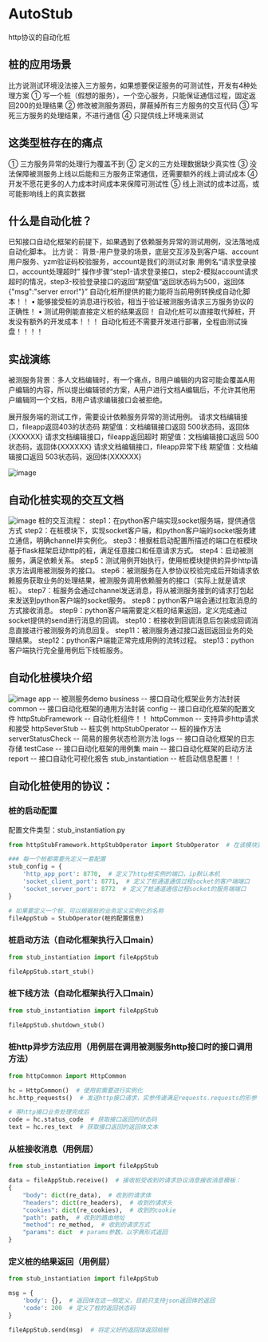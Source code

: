 # AutoStub
http协议的自动化桩
## 桩的应用场景
比方说测试环境没法接入三方服务，如果想要保证服务的可测试性，开发有4种处理方案
① 写一个桩（假想的服务），一个空心服务，只能保证通信过程，固定返回200的处理结果
② 修改被测服务源码，屏蔽掉所有三方服务的交互代码
③ 写死三方服务的处理结果，不进行通信
④ 只提供线上环境来测试
## 这类型桩存在的痛点
① 三方服务异常的处理行为覆盖不到
② 定义的三方处理数据缺少真实性
③ 没法保障被测服务上线以后能和三方服务正常通信，还需要额外的线上调试成本
④ 开发不愿花更多的人力成本时间成本来保障可测试性
⑤ 线上测试的成本过高，或可能影响线上的真实数据
## 什么是自动化桩？
已知接口自动化框架的前提下，如果遇到了依赖服务异常的测试用例，没法落地成自动化脚本。
比方说：
背景-用户登录的场景，底层交互涉及到客户端、account用户服务、yzm验证码校验服务，account是我们的测试对象
用例名“请求登录接口，account处理超时” 操作步骤“step1-请求登录接口，step2-模拟account请求超时的情况，step3-校验登录接口的返回”期望值“返回状态码为500，返回体{"msg":"server error!"}”
自动化桩所提供的能力能将当前用例转换成自动化脚本！！
• 能够接受桩的消息进行校验，相当于验证被测服务请求三方服务协议的正确性！
• 测试用例能直接定义桩的结果返回！
自动化桩可以直接取代掉桩，开发没有额外的开发成本！！！
自动化桩还不需要开发进行部署，全程由测试操盘！！！！
## 实战演练
被测服务背景：多人文档编辑时，有一个痛点，B用户编辑的内容可能会覆盖A用户编辑的内容，所以提出编辑锁的方案，A用户进行文档A编辑后，不允许其他用户编辑同一个文档，B用户请求编辑接口会被拒绝。

展开服务端的测试工作，需要设计依赖服务异常的测试用例。
请求文档编辑接口，fileapp返回403的状态码  期望值：文档编辑接口返回 500状态码，返回体{XXXXXX}
请求文档编辑接口，fileapp返回超时  期望值：文档编辑接口返回 500状态码，返回体{XXXXXX}
请求文档编辑接口，fileapp异常下线  期望值：文档编辑接口返回 503状态码，返回体{XXXXXX}

![image](https://github.com/user-attachments/assets/fa317299-166a-460f-97bd-a950bf40f24a)

## 自动化桩实现的交互文档
![image](https://github.com/user-attachments/assets/ef20f522-6d14-4cb9-ab74-5458347f407c)
桩的交互流程：
step1：在python客户端实现socket服务端，提供通信方式
step2：在桩模块下，实现socket客户端，和python客户端的socket服务建立通信，明确channel并实例化。
step3：根据桩启动配置所描述的端口在桩模块基于flask框架启动http的桩，满足任意接口和任意请求方式。
step4：启动被测服务，满足依赖关系。
step5：测试用例开始执行，使用桩模块提供的异步http请求方法调用被测服务的接口。
step6：被测服务在入参协议校验完成后开始请求依赖服务获取业务的处理结果，被测服务调用依赖服务的接口（实际上就是请求桩）。
step7：桩服务会通过channel发送消息，将从被测服务接到的请求打包起来发送到python客户端的socket服务。
step8：python客户端会通过拉取消息的方式接收消息。
step9：python客户端需要定义桩的结果返回，定义完成通过socket提供的send进行消息的回调。
step10：桩接收到回调消息后包装成回调消息直接进行被测服务的消息回复。
step11：被测服务通过接口返回返回业务的处理结果。
step12：python客户端能正常完成用例的流转过程。
step13：python客户端执行完全量用例后下线桩服务。

## 自动化桩模块介绍
![image](https://github.com/user-attachments/assets/b3529335-13e8-42fe-add5-2b9099526569)
app -- 被测服务demo
business -- 接口自动化框架业务方法封装
common -- 接口自动化框架的通用方法封装
config -- 接口自动化框架的配置文件
httpStubFramework -- 自动化桩组件！！
  httpCommon -- 支持异步http请求和接受
  httpSeverStub -- 桩实例
  httpStubOperator -- 桩的操作方法
  serverStatusCheck -- 简易的服务状态检测方法
logs -- 接口自动化框架的日志存储
testCase -- 接口自动化框架的用例集
main -- 接口自动化框架的启动方法
report -- 接口自动化可视化报告
stub_instantiation -- 桩启动信息配置！！



## 自动化桩使用的协议：
### 桩的启动配置
配置文件类型：stub_instantiation.py
```python
from httpStubFramework.httpStubOperator import StubOperator  # 在该模块实现桩对象的实例化，需要导入模块下的类

### 每一个桩都需要先定义一套配置
stub_config = {
    'http_app_port': 8770,  # 定义了http桩实例的端口，ip默认本机
    'socket_client_port': 8771,  # 定义了桩通道通信过程socket的客户端端口
    'socket_server_port': 8772  # 定义了桩通道通信过程socket的服务端端口
}

# 如果要定义一个桩，可以根据桩的业务定义实例化的名称
fileAppStub = StubOperator(桩的配置信息)
```

### 桩启动方法（自动化框架执行入口main）
```python
from stub_instantiation import fileAppStub

fileAppStub.start_stub()
```

### 桩下线方法（自动化框架执行入口main）
```python
from stub_instantiation import fileAppStub

fileAppStub.shutdown_stub()
```
### 桩http异步方法应用（用例层在调用被测服务http接口时的接口调用方法）
```python
from httpCommon import HttpCommon

hc = HttpCommon()  # 使用前需要进行实例化
hc.http_requests()  # 发送http接口请求，实参传递满足requests.requests的形参

# 等http接口业务处理完成后
code = hc.status_code  # 获取接口返回的状态码
text = hc.res_text  # 获取接口返回的返回体文本
```


### 从桩接收消息（用例层）
```python
from stub_instantiation import fileAppStub

data = fileAppStub.receive()  # 接收桩受收到的请求协议消息接收消息模板：
{
    "body": dict(re_data),  # 收到的请求体
    "headers": dict(re_headers),  # 收到的请求头
    "cookies": dict(re_cookies),  # 收到的cookie
    "path": path,  # 收到的路由地址
    "method": re_method,  # 收到的请求方式
    "params": dict  # params参数，以字典形式返回
}
```

### 定义桩的结果返回（用例层）
```python
from stub_instantiation import fileAppStub

msg = {
    'body': {},  # 返回体在这一侧定义，目前只支持json返回体的返回
    'code': 200  # 定义了桩的返回状态码
}

fileAppStub.send(msg)  # 将定义好的返回体返回给桩
```
